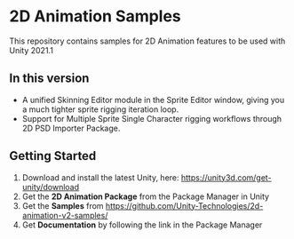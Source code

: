 # 2D Animation Samples
This repository contains samples for 2D Animation features to be used with Unity 2021.1

## In this version
* A unified Skinning Editor module in the Sprite Editor window, giving you a much tighter sprite rigging iteration loop.
* Support for Multiple Sprite Single Character rigging workflows through 2D PSD Importer Package.

## Getting Started
1. Download and install the latest Unity, here: https://unity3d.com/get-unity/download
2. Get the **2D Animation Package** from the Package Manager in Unity
3. Get the **Samples** from https://github.com/Unity-Technologies/2d-animation-v2-samples/
4. Get **Documentation** by following the link in the Package Manager

